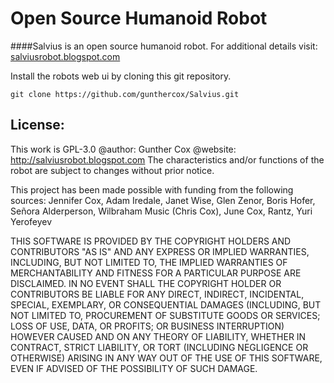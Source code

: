 # Open Source Humanoid Robot

####Salvius is an open source humanoid robot. For additional details visit: [salviusrobot.blogspot.com](http://salviusrobot.blogspot.com)

Install the robots web ui by cloning this git repository.
```
git clone https://github.com/gunthercox/Salvius.git
```

## License:
This work is GPL-3.0
@author: Gunther Cox
@website: http://salviusrobot.blogspot.com
The characteristics and/or functions of the robot are subject to changes without prior notice.

This project has been made possible with funding from the following sources:
Jennifer Cox, Adam Iredale, Janet Wise, Glen Zenor, Boris Hofer, Señora Alderperson, Wilbraham Music (Chris Cox), June Cox, Rantz, Yuri Yerofeyev

THIS SOFTWARE IS PROVIDED BY THE COPYRIGHT HOLDERS AND CONTRIBUTORS "AS IS" AND ANY EXPRESS OR IMPLIED WARRANTIES, INCLUDING, BUT NOT LIMITED TO, THE IMPLIED WARRANTIES OF MERCHANTABILITY AND FITNESS FOR A PARTICULAR PURPOSE ARE DISCLAIMED. IN NO EVENT SHALL THE COPYRIGHT HOLDER OR CONTRIBUTORS BE LIABLE FOR ANY DIRECT, INDIRECT, INCIDENTAL, SPECIAL, EXEMPLARY, OR CONSEQUENTIAL DAMAGES (INCLUDING, BUT NOT LIMITED TO, PROCUREMENT OF SUBSTITUTE GOODS OR SERVICES; LOSS OF USE, DATA, OR PROFITS; OR BUSINESS INTERRUPTION) HOWEVER CAUSED AND ON ANY THEORY OF LIABILITY, WHETHER IN CONTRACT, STRICT LIABILITY, OR TORT (INCLUDING NEGLIGENCE OR OTHERWISE) ARISING IN ANY WAY OUT OF THE USE OF THIS SOFTWARE, EVEN IF ADVISED OF THE POSSIBILITY OF SUCH DAMAGE.
